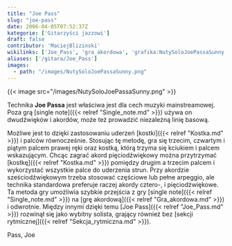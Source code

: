 ```yaml
---
title: "Joe Pass"
slug: "joe-pass"
date: 2006-04-05T07:52:37Z
kategorie: ['Gitarzyści jazzowi']
draft: false
contributor: 'MaciejBlizinski'
wikilinks: ['Joe_Pass', 'gra_akordowa', 'grafika:NutySoloJoePassaSunny.png', 'kostka', 'kostka', 'linia_basowa', 'mainstream', 'pi%C4%99ciod%C5%BAwi%C4%99k', 'sekcja_rytmiczna', 'single_note', 'single_note']
aliases: ['/gitara/Joe_Pass']
images:
  - path: "/images/NutySoloJoePassaSunny.png"
---
```

{{< image src="/images/NutySoloJoePassaSunny.png" >}}

Technika **Joe Passa** jest właściwa jest dla cech muzyki
mainstreamowej<!-- link nie odnosił się do niczego: 'Joe Pass' (PosixPath('Joe_Pass.md')) links to 'mainstream' (PosixPath('/no/path/exists')) and that does not exist -->. Poza grą [single
note]({{< relref "Single_note.md" >}}) używa on dwudźwięków i akordów, może też
prowadzić niezależną linię basową<!-- link nie odnosił się do niczego: 'Joe Pass' (PosixPath('Joe_Pass.md')) links to 'linia_basowa' (PosixPath('/no/path/exists')) and that does not exist -->.

Możliwe jest to dzięki zastosowaniu uderzeń [kostki]({{< relref "Kostka.md" >}})
i palców równocześnie. Stosując tę metodę, gra się trzecim, czwartym i
piątym palcem prawej ręki oraz kostką, którą trzyma się kciukiem i
palcem wskazującym. Chcąc zagrać akord pięciodźwiękowy można przytrzymać
[kostkę]({{< relref "Kostka.md" >}}) pomiędzy drugim a trzecim palcem i
wykorzystać wszystkie palce do uderzenia strun. Przy akordzie
sześciodźwiękowym trzeba stosować częściowe lub pełne arpeggio, ale
technika standardowa preferuje raczej akordy cztero-, i
pięciodżwiękowe<!-- link nie odnosił się do niczego: 'Joe Pass' (PosixPath('Joe_Pass.md')) links to 'pięciodźwięk' (PosixPath('/no/path/exists')) and that does not exist -->. Ta metoda gry umożliwia
szybkie przejścia z gry [single note]({{< relref "Single_note.md" >}}) na [grę
akordową]({{< relref "Gra_akordowa.md" >}}) i odwrotnie. Między innymi dzięki
temu [Joe Pass]({{< relref "Joe_Pass.md" >}}) rozwinął się jako wybitny solista,
grający również bez [sekcji rytmicznej]({{< relref "Sekcja_rytmiczna.md" >}}).

Pass, Joe<!-- link nie odnosił się do niczego: 'Joe Pass' (PosixPath('Joe_Pass.md')) links to 'kategoria:gitarzyści_jazzowi' (PosixPath('/no/path/exists')) and that does not exist -->

